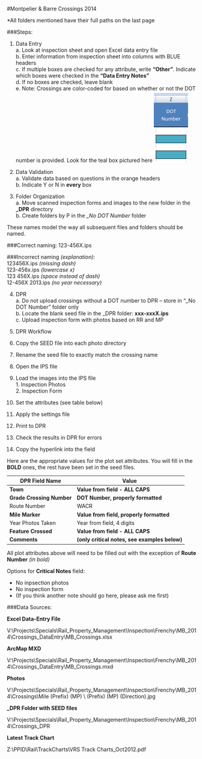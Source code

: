 #Montpelier & Barre Crossings 2014

*All folders mentioned have their full paths on the last page

###Steps:

1. Data Entry  
  a.  Look at inspection sheet and open Excel data entry file  
  b.	Enter information from inspection sheet into columns with BLUE headers  
  c.	If multiple boxes are checked for any attribute, write **“Other”**. Indicate which boxes were checked in the **“Data Entry Notes”**  
  d.	If no boxes are checked, leave blank  
  e.	Note: Crossings are color-coded for based on whether or not the DOT number is provided. Look for the teal box pictured here ![teal](img/DOT-needed.PNG)

2. Data Validation  
  a. Validate data based on questions in the orange headers  
  b. Indicate Y or N in **every** box  
3. Folder Organization  
  a. Move scanned inspection forms and images to the new folder in the **_DPR** directory  
  b. Create folders by P in the *_No DOT Number* folder  

These names model the way all subsequent files and folders should be named.

###Correct naming:
  123-456X.ips
  
###Incorrect naming *(explanation)*:  
  123456X.ips *(missing dash)*  
  123-456x.ips *(lowercase x)*  
  123 456X.ips *(space instead of dash)*  
  12-456X 2013.ips *(no year necessary)*  
  
4. DPR  
  a.	Do not upload crossings without a DOT number to DPR – store in “_No DOT Number” folder only  
  b.	Locate the blank seed file in the _DPR folder: **xxx-xxxX.ips**  
  c.  Upload inspection form with photos based on RR and MP

5. DPR Workflow
  1.	Copy the SEED file into each photo directory  
  2.	Rename the seed file to exactly match the crossing name  
  3.	Open the IPS file  
  4.	Load the images into the IPS file  
    1.	Inspection Photos  
    2.	Inspection Form  
  5.	Set the attributes (see table below)  
  6.	Apply the settings file  
  7.	Print to DPR  
  8.	Check the results in DPR for errors  
  9.	Copy the hyperlink into the <DPR Hyperlink> field  

Here are the appropriate values for the plot set attributes. You will fill in the **BOLD** ones, the rest have been set in the seed files.

|DPR Field Name       |Value                                      |
|---------------------|-------------------------------------------|
|**Town**                 |**Value from <TOWN NAME> field - ALL CAPS**    |
|**Grade Crossing Number**|**DOT Number, properly formatted**             |
|Route Number     |WACR                                   |
|**Mile Marker**          |**Value from <MP> field, properly formatted**  |
|Year Photos Taken    |Year from <InspDate> field, 4 digits       |
|**Feature Crossed**      |**Value from <Crossing Name> field - ALL CAPS**|
|**Comments**             |**(only critical notes, see examples below)**  |

All plot attributes above will need to be filled out with the exception of **Route Number** *(in bold)*

Options for **Critical Notes** field:  
- No inpsection photos  
- No inspection form  
- (If you think another note should go here, please ask me first)  
 

###Data Sources:

**Excel Data-Entry File**  
  
V:\Projects\Specials\Rail_Property_Management\Inspection\Frenchy\MB_2014\Crossings\_DataEntry\MB_Crossings.xlsx  
  
**ArcMap MXD**  

V:\Projects\Specials\Rail_Property_Management\Inspection\Frenchy\MB_2014\Crossings\_DataEntry\MB_Crossings.mxd

**Photos**  
  
V:\Projects\Specials\Rail_Property_Management\Inspection\Frenchy\MB_2014\Crossings\Mile (Prefix) (MP) \ (Prefix) (MP) (Direction).jpg

**_DPR Folder with SEED files**

V:\Projects\Specials\Rail_Property_Management\Inspection\Frenchy\MB_2014\Crossings\_DPR

**Latest Track Chart**

Z:\PPID\Rail\TrackCharts\VRS Track Charts_Oct2012.pdf
